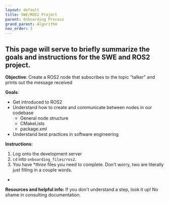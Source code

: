 ```yaml
---
layout: default
title: SWE/ROS2 Project
parent: Onboarding Process
grand_parent: Algorithm
nav_order: 3
---
```


## This page will serve to briefly summarize the goals and instructions for the SWE and ROS2 project.


**Objective**: Create a ROS2 node that subscribes to the topic "talker" and prints out the message received

**Goals**:
- Get introduced to ROS2
- Understand how to create and communicate between nodes in our codebase
  - General node structure
  - CMakeLists
  - package.xml
- Understand best practices in software engineering


**Instructions:**
1. Log onto the development server
2. `cd` into `onboarding_files/ros2`.
3. You have **three* files you need to complete. Don't worry, two are literally just filling in a couple words.
  - 

**Resources and helpful info:**
If you don't understand a step, look it up! No shame in consulting documentation.


